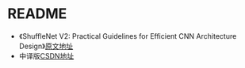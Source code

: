 # README

- 《ShuffleNet V2: Practical Guidelines for Efficient CNN Architecture Design》[原文地址](https://arxiv.org/abs/1807.11164)
- 中译版[CSDN地址](https://blog.csdn.net/qq_20144897/article/details/135326260)